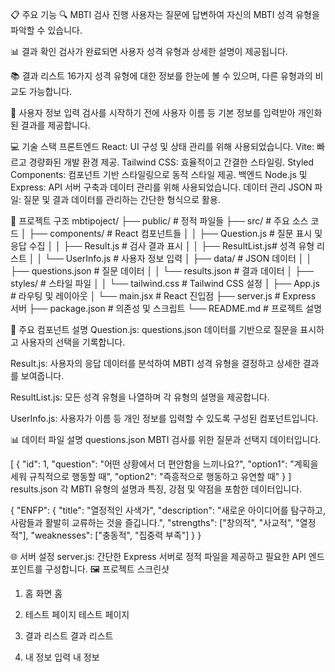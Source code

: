 📋 주요 기능
🔍 MBTI 검사 진행
사용자는 질문에 답변하여 자신의 MBTI 성격 유형을 파악할 수 있습니다.

📊 결과 확인
검사가 완료되면 사용자 성격 유형과 상세한 설명이 제공됩니다.

📚 결과 리스트
16가지 성격 유형에 대한 정보를 한눈에 볼 수 있으며, 다른 유형과의 비교도 가능합니다.

👤 사용자 정보 입력
검사를 시작하기 전에 사용자 이름 등 기본 정보를 입력받아 개인화된 결과를 제공합니다.



💻 기술 스택
프론트엔드
React: UI 구성 및 상태 관리를 위해 사용되었습니다.
Vite: 빠르고 경량화된 개발 환경 제공.
Tailwind CSS: 효율적이고 간결한 스타일링.
Styled Components: 컴포넌트 기반 스타일링으로 동적 스타일 제공.
백엔드
Node.js 및 Express: API 서버 구축과 데이터 관리를 위해 사용되었습니다.
데이터 관리
JSON 파일: 질문 및 결과 데이터를 관리하는 간단한 형식으로 활용.




📂 프로젝트 구조
mbtipoject/
├── public/              # 정적 파일들
├── src/                 # 주요 소스 코드
│   ├── components/      # React 컴포넌트들
│   │   ├── Question.js  # 질문 표시 및 응답 수집
│   │   ├── Result.js    # 검사 결과 표시
│   │   ├── ResultList.js# 성격 유형 리스트
│   │   └── UserInfo.js  # 사용자 정보 입력
│   ├── data/            # JSON 데이터
│   │   ├── questions.json # 질문 데이터
│   │   └── results.json   # 결과 데이터
│   ├── styles/          # 스타일 파일
│   │   └── tailwind.css # Tailwind CSS 설정
│   ├── App.js           # 라우팅 및 레이아웃
│   └── main.jsx         # React 진입점
├── server.js            # Express 서버
├── package.json         # 의존성 및 스크립트
└── README.md            # 프로젝트 설명





🧩 주요 컴포넌트 설명
Question.js:
questions.json 데이터를 기반으로 질문을 표시하고 사용자의 선택을 기록합니다.

Result.js:
사용자의 응답 데이터를 분석하여 MBTI 성격 유형을 결정하고 상세한 결과를 보여줍니다.

ResultList.js:
모든 성격 유형을 나열하며 각 유형의 설명을 제공합니다.

UserInfo.js:
사용자가 이름 등 개인 정보를 입력할 수 있도록 구성된 컴포넌트입니다.

📊 데이터 파일 설명
questions.json
MBTI 검사를 위한 질문과 선택지 데이터입니다.

[
  {
    "id": 1,
    "question": "어떤 상황에서 더 편안함을 느끼나요?",
    "option1": "계획을 세워 규칙적으로 행동할 때",
    "option2": "즉흥적으로 행동하고 유연할 때"
  }
]
results.json
각 MBTI 유형의 설명과 특징, 강점 및 약점을 포함한 데이터입니다.

{
  "ENFP": {
    "title": "열정적인 사색가",
    "description": "새로운 아이디어를 탐구하고, 사람들과 활발히 교류하는 것을 즐깁니다.",
    "strengths": ["창의적", "사교적", "열정적"],
    "weaknesses": ["충동적", "집중력 부족"]
  }
}





🌐 서버 설정
server.js:
간단한 Express 서버로 정적 파일을 제공하고 필요한 API 엔드포인트를 구성합니다.
🖼️ 프로젝트 스크린샷
1. 홈 화면
홈

2. 테스트 페이지
테스트 페이지

3. 결과 리스트
결과 리스트

4. 내 정보 입력
내 정보
